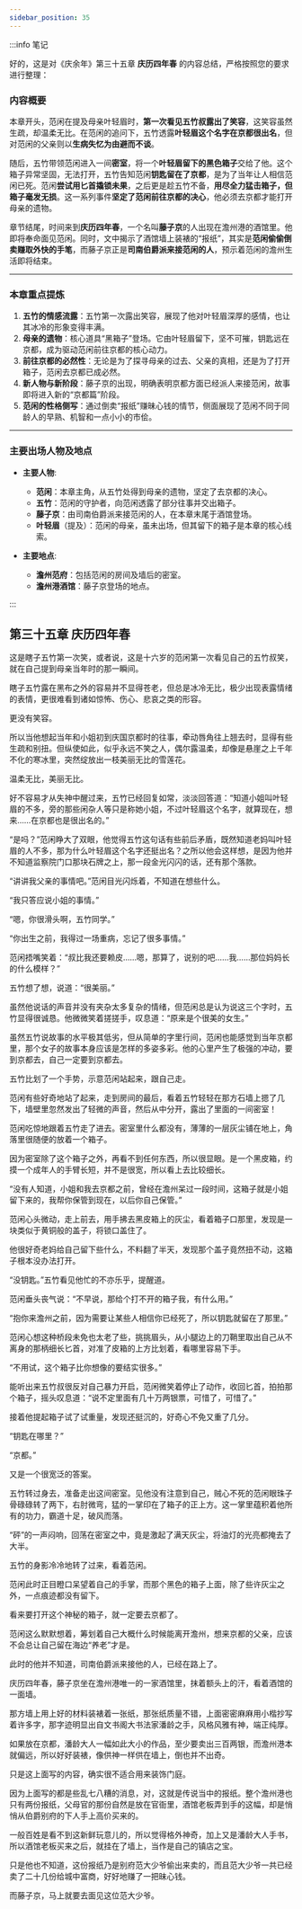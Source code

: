 ```yaml
---
sidebar_position: 35
---
```


:::info 笔记

好的，这是对《庆余年》第三十五章 **庆历四年春** 的内容总结，严格按照您的要求进行整理：

### 内容概要

本章开头，范闲在提及母亲叶轻眉时，**第一次看见五竹叔露出了笑容**，这笑容虽然生疏，却温柔无比。在范闲的追问下，五竹透露**叶轻眉这个名字在京都很出名**，但对范闲的父亲则以**生病失忆为由避而不谈**。

随后，五竹带领范闲进入一间**密室**，将一个**叶轻眉留下的黑色箱子**交给了他。这个箱子异常坚固，无法打开，五竹告知范闲**钥匙留在了京都**，是为了当年让人相信范闲已死。范闲**尝试用匕首撬锁未果**，之后更是趁五竹不备，**用尽全力猛击箱子，但箱子毫发无损**。这一系列事件**坚定了范闲前往京都的决心**，他必须去京都才能打开母亲的遗物。

章节结尾，时间来到**庆历四年春**，一个名叫**藤子京**的人出现在澹州港的酒馆里。他即将奉命面见范闲。同时，文中揭示了酒馆墙上装裱的“报纸”，其实是**范闲偷偷倒卖赚取外快的手笔**，而藤子京正是**司南伯爵派来接范闲的人**，预示着范闲的澹州生活即将结束。

---

### 本章重点提炼

1.  **五竹的情感流露**：五竹第一次露出笑容，展现了他对叶轻眉深厚的感情，也让其冰冷的形象变得丰满。
2.  **母亲的遗物**：核心道具“黑箱子”登场。它由叶轻眉留下，坚不可摧，钥匙远在京都，成为驱动范闲前往京都的核心动力。
3.  **前往京都的必然性**：无论是为了探寻母亲的过去、父亲的真相，还是为了打开箱子，范闲去京都已成必然。
4.  **新人物与新阶段**：藤子京的出现，明确表明京都方面已经派人来接范闲，故事即将进入新的“京都篇”阶段。
5.  **范闲的性格侧写**：通过倒卖“报纸”赚昧心钱的情节，侧面展现了范闲不同于同龄人的早熟、机智和一点小小的市侩。

---

### 主要出场人物及地点

*   **主要人物**:
    *   **范闲**：本章主角，从五竹处得到母亲的遗物，坚定了去京都的决心。
    *   **五竹**：范闲的守护者，向范闲透露了部分往事并交出箱子。
    *   **藤子京**：由司南伯爵派来接范闲的人，在本章末尾于酒馆登场。
    *   **叶轻眉**（提及）：范闲的母亲，虽未出场，但其留下的箱子是本章的核心线索。

*   **主要地点**:
    *   **澹州范府**：包括范闲的房间及墙后的密室。
    *   **澹州港酒馆**：藤子京登场的地点。

:::

## 第三十五章 **庆历四年春**

这是瞎子五竹第一次笑，或者说，这是十六岁的范闲第一次看见自己的五竹叔笑，就在自己提到母亲当年时的那一瞬间。

瞎子五竹露在黑布之外的容易并不显得苍老，但总是冰冷无比，极少出现表露情绪的表情，更很难看到诸如惊怖、伤心、悲哀之类的形容。

更没有笑容。

所以当他想起当年和小姐初到庆国京都时的往事，牵动唇角往上翘去时，显得有些生疏和别扭。但纵使如此，似乎永远不笑之人，偶尔露温柔，却像是悬崖之上千年不化的寒冰里，突然绽放出一枝美丽无比的雪莲花。

温柔无比，美丽无比。

好不容易才从失神中醒过来，五竹已经回复如常，淡淡回答道：“知道小姐叫叶轻眉的不多，旁的那些闲杂人等只是称她小姐，不过叶轻眉这个名字，就算现在，想来……在京都也是很出名的。”

“是吗？”范闲睁大了双眼，他觉得五竹这句话有些前后矛盾，既然知道老妈叫叶轻眉的人不多，那为什么叶轻眉这个名字还挺出名？之所以他会这样想，是因为他并不知道监察院门口那块石牌之上，那一段金光闪闪的话，还有那个落款。

“讲讲我父亲的事情吧。”范闲目光闪烁着，不知道在想些什么。

“我只答应说小姐的事情。”

“嗯，你很滑头啊，五竹同学。”

“你出生之前，我得过一场重病，忘记了很多事情。”

范闲捂嘴笑着：“叔比我还要赖皮……嗯，那算了，说别的吧……我……那位妈妈长的什么模样？”

五竹想了想，说道：“很美丽。”

虽然他说话的声音并没有夹杂太多复杂的情绪，但范闲总是认为说这三个字时，五竹显得很诚恳。他微微笑着搓搓手，叹息道：“原来是个很美的女生。”

虽然五竹说故事的水平极其低劣，但从简单的字里行间，范闲也能感觉到当年京都里，那个女子的故事本身应该是怎样的多姿多彩。他的心里产生了极强的冲动，要到京都去，自己一定要到京都去。

五竹比划了一个手势，示意范闲站起来，跟自己走。

范闲有些好奇地站了起来，走到房间的最后，看着五竹轻轻在那方石墙上摁了几下，墙壁里忽然发出了轻微的声音，然后从中分开，露出了里面的一间密室！

范闲吃惊地跟着五竹走了进去。密室里什么都没有，薄薄的一层灰尘铺在地上，角落里很随便的放着一个箱子。

因为密室除了这个箱子之外，再看不到任何东西，所以很显眼。是一个黑皮箱，约摸一个成年人的手臂长短，并不是很宽，所以看上去比较细长。

“没有人知道，小姐和我去京都之前，曾经在澹州呆过一段时间，这箱子就是小姐留下来的，我帮你保管到现在，以后你自己保管。”

范闲心头微动，走上前去，用手拂去黑皮箱上的灰尘，看着箱子口那里，发现是一块类似于黄铜般的盖子，将锁口盖住了。

他很好奇老妈给自己留下些什么，不料翻了半天，发现那个盖子竟然扭不动，这箱子根本没办法打开。

“没钥匙。”五竹看见他忙的不亦乐乎，提醒道。

范闲垂头丧气说：“不早说，那给个打不开的箱子我，有什么用。”

“抱你来澹州之前，因为需要让某些人相信你已经死了，所以钥匙就留在了那里。”

范闲心想这种桥段未免也太老了些，挑挑眉头，从小腿边上的刀鞘里取出自己从不离身的那柄细长匕首，对准了皮箱的上方比划着，看哪里容易下手。

“不用试，这个箱子比你想像的要结实很多。”

能听出来五竹叔很反对自己暴力开启，范闲微笑着停止了动作，收回匕首，拍拍那个箱子，摇头叹息道：“说不定里面有几十万两银票，可惜了，可惜了。”

接着他提起箱子试了试重量，发现还挺沉的，好奇心不免又重了几分。

“钥匙在哪里？”

“京都。”

又是一个很宽泛的答案。

五竹转过身去，准备走出这间密室。见他没有注意到自己，贼心不死的范闲眼珠子骨碌碌转了两下，右肘微弯，猛的一掌印在了箱子的正上方。这一掌里蕴积着他所有的功力，霸道十足，破风而落。

“砰”的一声闷响，回荡在密室之中，竟是激起了满天灰尘，将油灯的光亮都掩去了大半。

五竹的身影冷冷地转了过来，看着范闲。

范闲此时正目瞪口呆望着自己的手掌，而那个黑色的箱子上面，除了些许灰尘之外，一点痕迹都没有留下。

看来要打开这个神秘的箱子，就一定要去京都了。

范闲这么默默想着，筹划着自己大概什么时候能离开澹州，想来京都的父亲，应该不会总让自己留在海边“养老”才是。

此时的他并不知道，司南伯爵派来接他的人，已经在路上了。

庆历四年春，藤子京坐在澹州港唯一的一家酒馆里，抹着额头上的汗，看着酒馆的一面墙。

那方墙上用上好的材料装裱着一张纸，那张纸质量不错，上面密密麻麻用小楷抄写着许多字，那字迹明显出自文书阁大书法家潘龄之手，风格风雅有神，端正纯厚。

如果放在京都，潘龄大人一幅如此大小的作品，至少要卖出三百两银，而澹州港本就偏远，所以好好装裱，像供神一样供在墙上，倒也并不出奇。

只是这上面写的内容，确实很不适合用来装饰门庭。

因为上面写的都是些乱七八糟的消息，对，这就是传说当中的报纸。整个澹州港也只有两份报纸，父母官的那份自然是放在官衙里，酒馆老板弄到手的这幅，却是悄悄从伯爵别府的下人手上高价买来的。

一般百姓是看不到这新鲜玩意儿的，所以觉得格外神奇，加上又是潘龄大人手书，所以酒馆老板买来之后，就挂在了墙上，当作是自己的镇店之宝。

只是他也不知道，这份报纸乃是别府范大少爷偷出来卖的，而且范大少爷一共已经卖了二十几份给城中富商，好好地赚了一把昧心钱。

而藤子京，马上就要去面见这位范大少爷。

